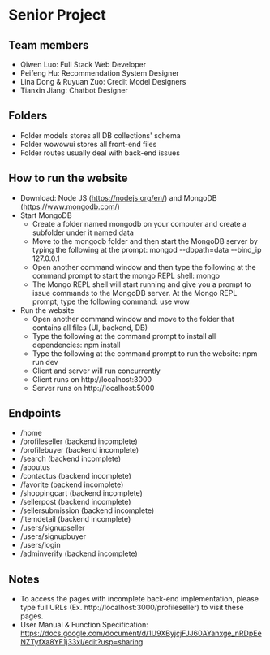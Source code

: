 # Senior Project

## Team members
- Qiwen Luo: Full Stack Web Developer
- Peifeng Hu: Recommendation System Designer
- Lina Dong & Ruyuan Zuo: Credit Model Designers
- Tianxin Jiang: Chatbot Designer

## Folders
- Folder models stores all DB collections' schema 
- Folder wowowui stores all front-end files
- Folder routes usually deal with back-end issues

## How to run the website
- Download: Node JS (https://nodejs.org/en/) and MongoDB (https://www.mongodb.com/)
- Start MongoDB
     - Create a folder named mongodb on your computer and create a subfolder under it named data 
     - Move to the mongodb folder and then start the MongoDB server by typing the following at the prompt: mongod --dbpath=data --bind_ip 127.0.0.1
     - Open another command window and then type the following at the command prompt to start the mongo REPL shell: mongo
     - The Mongo REPL shell will start running and give you a prompt to issue commands to the MongoDB server. At the Mongo REPL prompt, type the following command: use wow
- Run the website
     - Open another command window and move to the folder that contains all files (UI, backend, DB)
     - Type the following at the command prompt to install all dependencies: npm install
     - Type the following at the command prompt to run the website: npm run dev 
     - Client and server will run concurrently
     - Client runs on http://localhost:3000
     - Server runs on http://localhost:5000

## Endpoints
- /home
- /profileseller (backend incomplete)
- /profilebuyer (backend incomplete)
- /search (backend incomplete)
- /aboutus
- /contactus (backend incomplete)
- /favorite (backend incomplete)
- /shoppingcart (backend incomplete)
- /sellerpost (backend incomplete)
- /sellersubmission (backend incomplete)
- /itemdetail (backend incomplete)
- /users/signupseller
- /users/signupbuyer
- /users/login
- /adminverify (backend incomplete)

## Notes
- To access the pages with incomplete back-end implementation, please type full URLs (Ex. http://localhost:3000/profileseller) to visit these pages.
- User Manual & Function Specification: https://docs.google.com/document/d/1U9XByjcjFJJ60AYanxge_nRDpEeNZTyfXa8YF1j33xI/edit?usp=sharing
